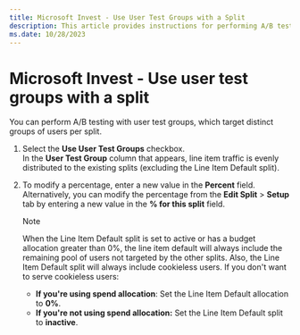 ```yaml
---
title: Microsoft Invest - Use User Test Groups with a Split
description: This article provides instructions for performing A/B testing with user test groups, which target distinct groups of users per split. 
ms.date: 10/28/2023
---
```


# Microsoft Invest - Use user test groups with a split

You can perform A/B testing with user test groups, which target distinct groups of users per split.

1. Select the **Use User Test Groups** checkbox. <br> In the **User Test Group** column that appears, line item traffic is evenly distributed to the existing splits (excluding the Line Item Default split).

1. To modify a percentage, enter a new value in the **Percent** field. <br> Alternatively, you can modify the percentage from the **Edit Split** > **Setup** tab by entering a new value in the **% for this split** field.

   > [!NOTE]
   > When the Line Item Default split is set to active or has a budget allocation greater than 0%, the line item default will always include the remaining pool of users not targeted by the other splits. Also, the Line Item Default split will always include cookieless users. If you don't want to serve cookieless users:
   > - **If you're using spend allocation**: Set the Line Item Default allocation to **0%**.
   > - **If you're not using spend allocation:** Set the Line Item Default split to **inactive**.
